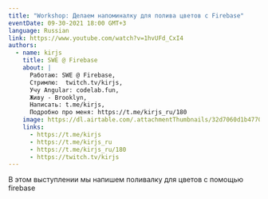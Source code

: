 ```yaml
---
title: "Workshop: Делаем напоминалку для полива цветов с Firebase"
eventDate: 09-30-2021 18:00 GMT+3
language: Russian
link: https://www.youtube.com/watch?v=1hvUFd_CxI4
authors:
  - name: kirjs
    title: SWE @ Firebase
    about: |
      Работаю: SWE @ Firebase, 
      Стримлю:  twitch.tv/kirjs, 
      Учу Angular: codelab.fun, 
      Живу - Brooklyn, 
      Написать: t.me/kirjs, 
      Подробно про меня: https://t.me/kirjs_ru/180 
    image: https://dl.airtable.com/.attachmentThumbnails/32d7060d1b4770c7ef15bf2d44e194dd/382df42c
    links:
      - https://t.me/kirjs
      - https://t.me/kirjs_ru
      - https://t.me/kirjs_ru/180  
      - https://twitch.tv/kirjs
---
```


В этом выступлении мы напишем поливалку для цветов с помощью firebase
